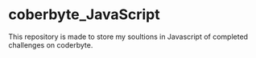 # coberbyte_JavaScript

This repository is made to store my soultions in Javascript of completed challenges on coderbyte.
